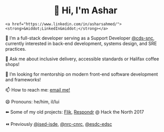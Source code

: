<p align="center">
  <h1 align="center">👋 Hi, I'm Ashar</h1>
  <p align="center">
  
    <a href="https://www.linkedin.com/in/asharsahmed/"><strong>&middot;LinkedIn&middot;</strong></a>
  </p>
</p>

🔭  I’m a full-stack developer serving as a Support Developer [@cds-snc](https://github.com/cds-snc), currently interested in back-end development, systems design, and SRE practices.

💬 Ask me about inclusive delivery, accessible standards or Halifax coffee shops!

🤔 I’m looking for mentorship on modern front-end software development and frameworks!

📫 How to reach me: [email me!](mailto:ashar@aahmed.ca)

😄 Pronouns: he/him, il/lui

⬅️ Some of my old projects: [Flik](https://flik.im/), [Respondr](https://devpost.com/software/respondr) @ Hack the North 2017

⏪ Previously [@ised-isde](https://github.com/ised-isde-canada), [@nrc-cnrc](https://github.com/nrc-cnrc), [@esdc-edsc](https://github.com/esdc-edsc)
<!--
**asharahmed/asharahmed** is a ✨ _special_ ✨ repository because its `README.md` (this file) appears on your GitHub profile.

Here are some ideas to get you started:

- 
-
- 👯 I’m looking to collaborate on ...
- 
- 
-
- 
- ⚡ Fun fact: ...
-->
